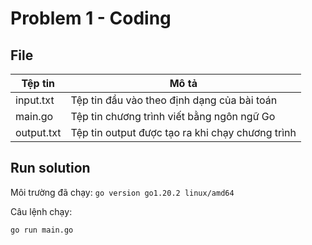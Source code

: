 # Problem 1 - Coding

## File

| Tệp tin    | Mô tả                                            |
| ---------- | ------------------------------------------------ |
| input.txt  | Tệp tin đầu vào theo định dạng của bài toán      |
| main.go    | Tệp tin chương trình viết bằng ngôn ngữ Go       |
| output.txt | Tệp tin output được tạo ra khi chạy chương trình |

## Run solution

Môi trường đã chạy: `go version go1.20.2 linux/amd64`

Câu lệnh chạy:

```bash
go run main.go
```
